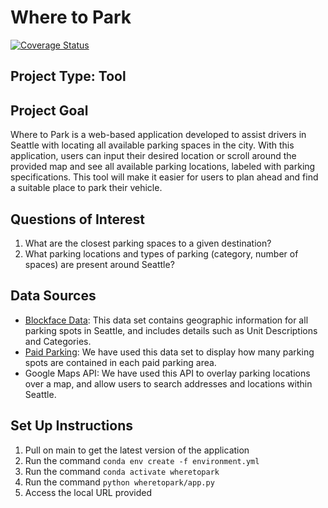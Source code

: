 # Where to Park

[![Coverage Status](https://coveralls.io/repos/github/jennywong01/wheretopark/badge.svg?branch=main)](https://coveralls.io/github/jennywong01/wheretopark?branch=main)

## Project Type: Tool

## Project Goal
Where to Park is a web-based application developed to assist drivers in Seattle with locating all available parking spaces in the city. With this application, users can input their desired location or scroll around the provided map and see all available parking locations, labeled with parking specifications. This tool will make it easier for users to plan ahead and find a suitable place to park their vehicle.

## Questions of Interest
1. What are the closest parking spaces to a given destination?
2. What parking locations and types of parking (category, number of spaces) are present around Seattle? 
  
## Data Sources
- [Blockface Data](https://data-seattlecitygis.opendata.arcgis.com/datasets/SeattleCityGIS::blockface/about): This data set contains geographic information for all parking spots in Seattle, and includes details such as Unit Descriptions and Categories.
- [Paid Parking](https://data.seattle.gov/Transportation/Paid-Parking-Last-48-Hours-/hiyf-7edq): We have used this data set to display how many parking spots are contained in each paid parking area.
- Google Maps API: We have used this API to overlay parking locations over a map, and allow users to search addresses and locations within Seattle.

## Set Up Instructions
1. Pull on main to get the latest version of the application
2. Run the command `conda env create -f environment.yml`
3. Run the command `conda activate wheretopark`
4. Run the command `python wheretopark/app.py`
5. Access the local URL provided

